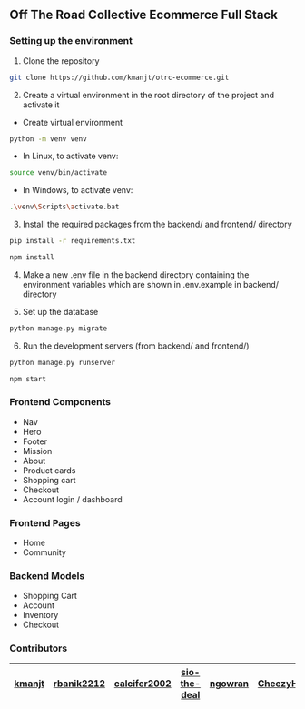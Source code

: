 ## Off The Road Collective Ecommerce Full Stack



### Setting up the environment

1. Clone the repository

```bash
git clone https://github.com/kmanjt/otrc-ecommerce.git
```

2. Create a virtual environment in the root directory of the project and activate it

- Create virtual environment
```bash
python -m venv venv
```
- In Linux, to activate venv:
```bash
source venv/bin/activate
```
- In Windows, to activate venv:
```bash
.\venv\Scripts\activate.bat
```

3. Install the required packages from the backend/ and frontend/ directory

```bash
pip install -r requirements.txt
```

```bash
npm install
```

4. Make a new .env file in the backend directory containing the environment variables which are shown in .env.example in backend/ directory 

5. Set up the database

```bash
python manage.py migrate
```

6. Run the development servers (from backend/ and frontend/)

```bash
python manage.py runserver
```

```bash
npm start
```

### Frontend Components
- Nav
- Hero
- Footer
- Mission
- About
- Product cards
- Shopping cart
- Checkout
- Account login / dashboard

### Frontend Pages
- Home
- Community 

### Backend Models
- Shopping Cart
- Account
- Inventory
- Checkout

### Contributors 
| [kmanjt](https://github.com/kmanjt)| [rbanik2212](https://github.com/rbanik2212) | [calcifer2002](https://github.com/Calcifer2002) | [sio-the-deal](https://github.com/Sio-The-Deal) | [ngowran](https://github.com/ngowran) | [CheezyHint](https://github.com/ChoaHin)|
| ------------- | ------------- | ------------- | ------------- |------------- | ------------- |
